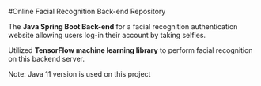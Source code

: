 #Online Facial Recognition Back-end Repository

The **Java Spring Boot Back-end** for a facial recognition authentication website allowing users log-in their account by taking selfies.

Utilized **TensorFlow machine learning library** to perform facial recognition on this backend server.

Note: Java 11 version is used on this project